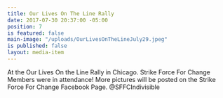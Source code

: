 ```yaml
---
title: Our Lives On The Line Rally
date: 2017-07-30 20:37:00 -05:00
position: 7
is featured: false
main-image: "/uploads/OurLivesOnTheLineJuly29.jpeg"
is published: false
layout: media-item
---
```


At the Our Lives On the Line Rally in Chicago. Strike Force For Change Members were in attendance! More pictures will be posted on the Strike Force For Change Facebook Page. @SFFCIndivisible 